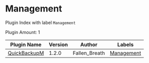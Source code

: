 # Management

Plugin Index with label `Management`

Plugin Amount: 1

| Plugin Name | Version | Author | Labels |
| --- | --- | --- | --- |
| [QuickBackupM](/catalogue/plugins/quick_backup_multi.md) | 1.2.0 | Fallen_Breath | [Management](/catalogue/labels/management.md) |
